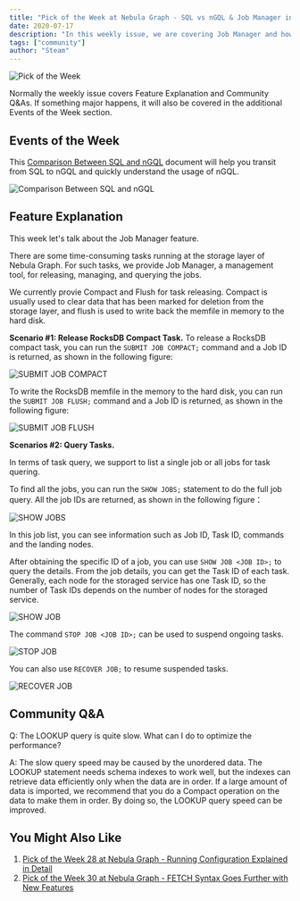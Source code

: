```yaml
---
title: "Pick of the Week at Nebula Graph - SQL vs nGQL & Job Manager in Nebula Graph"
date: 2020-07-17
description: "In this weekly issue, we are covering Job Manager and how to optimize the LOOKUP query in Nebula Graph. We have also prepared a guide for DBAs to compare SQL and nGQL."
tags: ["community"]
author: "Steam"
---
```


![Pick of the Week](https://user-images.githubusercontent.com/57335825/88050180-373c5100-cb0b-11ea-9d75-d02303846f3b.png)

Normally the weekly issue covers Feature Explanation and Community Q&As. If something major happens, it will also be covered in the additional Events of the Week section.

## Events of the Week

This [Comparison Between SQL and nGQL](https://docs.nebula-graph.io/manual-EN/5.appendix/sql-ngql/) document will help you transit from SQL to nGQL and quickly understand the usage of nGQL.

![Comparison Between SQL and nGQL](https://user-images.githubusercontent.com/57335825/88051041-d44bb980-cb0c-11ea-87bf-91fa4b36b084.png)

## Feature Explanation

This week let's talk about the Job Manager feature.

There are some time-consuming tasks running at the storage layer of Nebula Graph. For such tasks, we provide Job Manager, a management tool, for releasing, managing, and querying the jobs.

We currently provie Compact and Flush for task releasing. Compact is usually used to clear data that has been marked for deletion from the storage layer, and flush is used to write back the memfile in memory to the hard disk.

**Scenario #1: Release RocksDB Compact Task.**
To release a RocksDB compact task, you can run the `SUBMIT JOB COMPACT;` command and a Job ID is returned, as shown in the following figure:

![SUBMIT JOB COMPACT](https://user-images.githubusercontent.com/57335825/88051211-1bd24580-cb0d-11ea-837b-126099dac26d.png)

To write the RocksDB memfile in the memory to the hard disk, you can run the `SUBMIT JOB FLUSH;` command and a Job ID is returned, as shown in the following figure:

![SUBMIT JOB FLUSH](https://user-images.githubusercontent.com/57335825/88051325-43291280-cb0d-11ea-81f2-e4bb56110b8e.png)

**Scenarios #2: Query Tasks.**

In terms of task query, we support to list a single job or all jobs for task quering.

To find all the jobs, you can run the `SHOW JOBS;` statement to do the full job query. All the job IDs are returned, as shown in the following figure：

![SHOW JOBS](https://user-images.githubusercontent.com/57335825/88051557-aadf5d80-cb0d-11ea-81bc-33f5dcd37bd4.png)

In this job list, you can see information such as Job ID, Task ID, commands and the landing nodes.

After obtaining the specific ID of a job, you can use `SHOW JOB <JOB ID>;` to query the details. From the job details, you can get the Task ID of each task. Generally, each node for the storaged service has one Task ID, so the number of Task IDs depends on the number of nodes for the storaged service.

![SHOW JOB](https://user-images.githubusercontent.com/57335825/88051708-e11cdd00-cb0d-11ea-8c17-6e8cd2f7041b.png)

The command `STOP JOB <JOB ID>;` can be used to suspend ongoing tasks.

![STOP JOB](https://user-images.githubusercontent.com/57335825/88051801-175a5c80-cb0e-11ea-9ef5-f46efae74453.png)

You can also use `RECOVER JOB;` to resume suspended tasks.

![RECOVER JOB](https://user-images.githubusercontent.com/57335825/88051878-3ce76600-cb0e-11ea-8563-9a5efcd6e79c.png)

## Community Q&A

Q: The LOOKUP query is quite slow. What can I do to optimize the performance?

A: The slow query speed may be caused by the unordered data. The LOOKUP statement needs schema indexes to work well, but the indexes can retrieve data efficiently only when the data are in order. If a large amount of data is imported, we recommend that you do a Compact operation on the data to make them in order. By doing so, the LOOKUP query speed can be improved.

## You Might Also Like

1. [Pick of the Week 28 at Nebula Graph - Running Configuration Explained in Detail](https://nebula-graph.io/posts/nebula-graph-pick-of-the-week-jul-10-2020/)
2. [Pick of the Week 30 at Nebula Graph - FETCH Syntax Goes Further with New Features](https://nebula-graph.io/posts/nebula-graph-pick-of-the-week-jul-24-2020/)